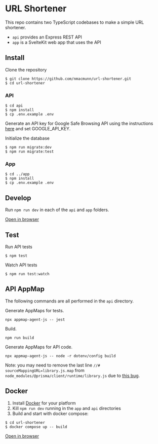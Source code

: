 # URL Shortener

This repo contains two TypeScript codebases to make a simple URL shortener.

- `api` provides an Express REST API
- `app` is a SvelteKit web app that uses the API

## Install

Clone the repository

```
$ git clone https://github.com/nmacmunn/url-shortener.git
$ cd url-shortener
```

### API

```
$ cd api
$ npm install
$ cp .env.example .env
```

Generate an API key for Google Safe Browsing API using the instructions [here](https://developers.google.com/safe-browsing/v4/get-started) and set GOOGLE_API_KEY.

Initialize the database

```
$ npm run migrate:dev
$ npm run migrate:test
```

### App

```
$ cd ../app
$ npm install
$ cp .env.example .env
```

## Develop

Run `npm run dev` in each of the `api` and `app` folders.

[Open in browser](http://127.0.0.1:3000)

## Test

Run API tests

```
$ npm test
```

Watch API tests

```
$ npm run test:watch
```

## API AppMap

The following commands are all performed in the `api` directory.

Generate AppMaps for tests.

```
npx appmap-agent-js -- jest
```

Build.

```
npm run build
```

Generate AppMaps for API code.

```
npx appmap-agent-js -- node -r dotenv/config build
```

Note: you may need to remove the last line `//# sourceMappingURL=library.js.map` from `node_modules/@prisma/client/runtime/library.js` due to [this bug](https://github.com/getappmap/appmap-agent-js/issues/221).

## Docker

1. Install [Docker](https://docs.docker.com/engine/install/) for your platform
2. Kill `npm run dev` running in the `app` and `api` directories
3. Build and start with docker compose:

```
$ cd url-shortener
$ docker compose up -- build
```

[Open in browser](http://127.0.0.1:3000)
